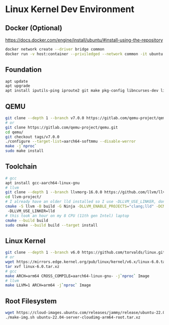# Linux Kernel Dev Environment

## Docker (Optional)

<https://docs.docker.com/engine/install/ubuntu/#install-using-the-repository>

```bash
docker network create --driver bridge common
docker run -v host:container --priviledged --network common -it ubuntu bash
```

## Foundation

```bash
apt update
apt upgrade
apt install iputils-ping iproute2 git make pkg-config libncurses-dev libglib2.0-dev libpixman-1-dev telnet bc flex bison libssl-dev zip build-essential ninja-build cmake wget
```

## QEMU

```bash
git clone --depth 1 --branch v7.0.0 https://gitlab.com/qemu-project/qemu.git
# or
git clone https://gitlab.com/qemu-project/qemu.git
cd qemu/
git checkout tags/v7.0.0
./configure --target-list=aarch64-softmmu --disable-werror
make -j`nproc`
sudo make install
```

## Toolchain

```bash
# gcc
apt install gcc-aarch64-linux-gnu
# llvm
git clone --depth 1 --branch llvmorg-16.0.0 https://github.com/llvm/llvm-project.git
cd llvm-project/
# I already have an older lld installed so I use -DLLVM_USE_LINKER, dont add if you dont have lld
cmake -S llvm -B build -G Ninja -DLLVM_ENABLE_PROJECTS="clang;lld" -DCMAKE_BUILD_TYPE=Release
 -DLLVM_USE_LINKER=lld
# this took an hour on my 8 CPU (11th gen Intel) laptop
cmake --build build
sudo cmake --build build --target install
```

## Linux Kernel

```bash
git clone --depth 1 --branch v6.0 https://github.com/torvalds/linux.git
# or
wget https://mirrors.edge.kernel.org/pub/linux/kernel/v6.x/linux-6.0.tar.xz
tar xvf linux-6.0.tar.xz
# gcc
make ARCH=arm64 CROSS_COMPILE=aarch64-linux-gnu- -j`nproc` Image
# llvm
make LLVM=1 ARCH=arm64 -j`nproc` Image
```

## Root Filesystem
```bash
wget https://cloud-images.ubuntu.com/releases/jammy/release/ubuntu-22.04-server-cloudimg-arm64-root.tar.xz
./make-img.sh ubuntu-22.04-server-cloudimg-arm64-root.tar.xz
```
